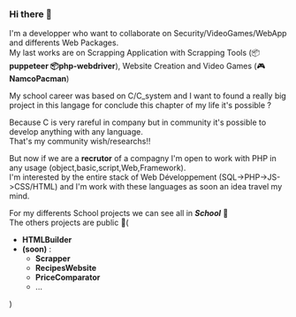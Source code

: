### Hi there 👋

I'm a developper who want to collaborate on Security/VideoGames/WebApp and differents Web Packages.<br>
My last works are on Scrapping Application with Scrapping Tools (📦**puppeteer 📦php-webdriver**), Website Creation and Video Games (🎮**NamcoPacman**) 

My school career was based on C/C_system and I want to found a really big project in this langage for conclude this chapter of my life it's possible ?

Because C is very rareful in company but in community it's possible to develop anything with any language.<br>
That's my community wish/researchs!!

But now if we are a **recrutor** of a compagny I'm open to work with PHP in any usage (object,basic,script,Web,Framework).<br> 
I'm interested by the entire stack of Web Développement (SQL->PHP->JS->CSS/HTML) and I'm work with these languages as soon an idea travel my mind.

For my differents School projects we can see all in **_School_** 📁<br>
The others projects are public 📁(
  - **HTMLBuilder** 
  - **(soon)** :
    - **Scrapper**
    - **RecipesWebsite**
    - **PriceComparator**
    - ...<br>

)


<!--
**chriSmile0/chrismile0** is a ✨ _special_ ✨ repository because its `README.md` (this file) appears on your GitHub profile.

Here are some ideas to get you started:

- 🔭 I’m currently working on ...
- 🌱 I’m currently learning ...
- 👯 I’m looking to collaborate on ...
- 🤔 I’m looking for help with ...
- 💬 Ask me about ...
- 📫 How to reach me: ...
- 😄 Pronouns: ...
- ⚡ Fun fact: ...
-->
